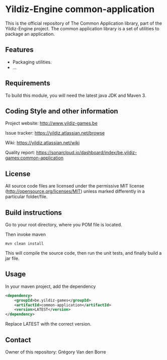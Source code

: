 # Yildiz-Engine common-application

This is the official repository of The Common Application library, part of the Yildiz-Engine project.
The common application library is a set of utilities to package an application.

## Features

* Packaging utilities.
* ...

## Requirements

To build this module, you will need the latest java JDK and Maven 3.

## Coding Style and other information

Project website:
http://www.yildiz-games.be

Issue tracker:
https://yildiz.atlassian.net/browse

Wiki:
https://yildiz.atlassian.net/wiki

Quality report:
https://sonarcloud.io/dashboard/index/be.yildiz-games:common-application

## License

All source code files are licensed under the permissive MIT license
(http://opensource.org/licenses/MIT) unless marked differently in a particular folder/file.

## Build instructions

Go to your root directory, where you POM file is located.

Then invoke maven

	mvn clean install

This will compile the source code, then run the unit tests, and finally build a jar file.

## Usage

In your maven project, add the dependency

```xml
<dependency>
    <groupId>be.yildiz-games</groupId>
    <artifactId>common-application</artifactId>
    <version>LATEST</version>
</dependency>
```
Replace LATEST with the correct version.

## Contact
Owner of this repository: Grégory Van den Borre

